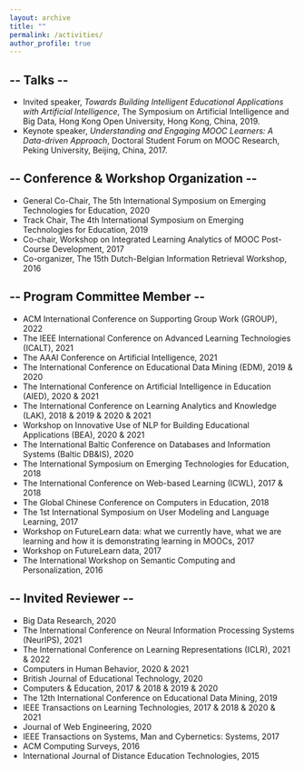 ```yaml
---
layout: archive
title: ""
permalink: /activities/
author_profile: true
---
```


<!-- {% include base_path %}

{% for post in site.teaching reversed %}
  {% include archive-single.html %}
{% endfor %}
 -->

## -- Talks --
* Invited speaker, <em>Towards Building Intelligent Educational Applications with Artificial Intelligence</em>, The Symposium on Artificial Intelligence and Big Data, Hong Kong Open University, Hong Kong, China, 2019.
* Keynote speaker, <em>Understanding and Engaging MOOC Learners: A Data-driven Approach</em>, Doctoral Student Forum on MOOC Research, Peking University, Beijing, China, 2017.


## -- Conference & Workshop Organization --
* General Co-Chair, The 5th International Symposium on Emerging Technologies for Education, 2020
* Track Chair, The 4th International Symposium on Emerging Technologies for Education, 2019
* Co-chair, Workshop on Integrated Learning Analytics of MOOC Post-Course Development, 2017
* Co-organizer, The 15th Dutch-Belgian Information Retrieval Workshop, 2016


## -- Program Committee Member --
* ACM International Conference on Supporting Group Work (GROUP), 2022
* The IEEE International Conference on Advanced Learning Technologies (ICALT), 2021
* The AAAI Conference on Artificial Intelligence, 2021
* The International Conference on Educational Data Mining (EDM), 2019 & 2020
* The International Conference on Artificial Intelligence in Education (AIED), 2020 & 2021
* The International Conference on Learning Analytics and Knowledge (LAK), 2018 & 2019 & 2020 & 2021
* Workshop on Innovative Use of NLP for Building Educational Applications (BEA), 2020 & 2021
* The International Baltic Conference on Databases and Information Systems (Baltic DB&IS), 2020
* The International Symposium on Emerging Technologies for Education, 2018
* The International Conference on Web-based Learning (ICWL), 2017 & 2018
* The Global Chinese Conference on Computers in Education, 2018
* The 1st International Symposium on User Modeling and Language Learning, 2017
* Workshop on FutureLearn data: what we currently have, what we are learning and how it is demonstrating learning in MOOCs, 2017
* Workshop on FutureLearn data, 2017
* The International Workshop on Semantic Computing and Personalization, 2016


## -- Invited Reviewer --
* Big Data Research, 2020
* The International Conference on Neural Information Processing Systems (NeurIPS), 2021
* The International Conference on Learning Representations (ICLR), 2021 & 2022
* Computers in Human Behavior, 2020 & 2021
* British Journal of Educational Technology, 2020
* Computers & Education, 2017 & 2018 & 2019 & 2020
* The 12th International Conference on Educational Data Mining, 2019
* IEEE Transactions on Learning Technologies, 2017 & 2018 & 2020 & 2021
* Journal of Web Engineering, 2020
* IEEE Transactions on Systems, Man and Cybernetics: Systems, 2017
* ACM Computing Surveys, 2016
* International Journal of Distance Education Technologies, 2015



